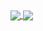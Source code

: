 <a href="https://github.com/zSirSpectro">
  <img align="center" src="https://github-readme-stats.vercel.app/api/top-langs/?username=zSirSpectro&title_color=ffffff&text_color=c9cacc&icon_color=2bbc8a&bg_color=1d1f21"/>
</a>

<a href="https://github.com/zSirSpectro">
  <img align="center" src="https://github-readme-stats.vercel.app/api?username=zSirSpectro&show_icons=true&line_height=27&count_private=true&title_color=ffffff&text_color=c9cacc&icon_color=2bbc8a&bg_color=1d1f21"/>
</a>
